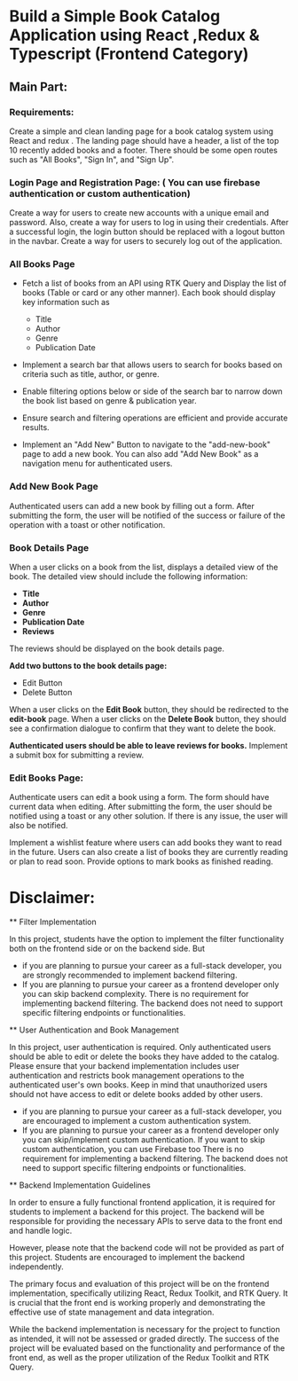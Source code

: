 # Build a Simple Book Catalog Application using React ,Redux & Typescript (Frontend Category)

## Main Part:

### Requirements:

Create a simple and clean landing page for a book catalog system using React and redux . The landing page should have a header, a list of the top 10 recently added books and a footer. There should be some open routes such as "All Books", "Sign In", and "Sign Up".

### Login Page and Registration Page: ( You can use firebase authentication or custom authentication)

Create a way for users to create new accounts with a unique email and password. Also, create a way for users to log in using their credentials. After a successful login, the login button should be replaced with a logout button in the navbar. Create a way for users to securely log out of the application.

### All Books Page

- Fetch a list of books from an API using RTK Query and Display the list of books (Table or card or any other manner). Each book should display key information such as

  - Title
  - Author
  - Genre
  - Publication Date

- Implement a search bar that allows users to search for books based on criteria such as title, author, or genre.

- Enable filtering options below or side of the search bar to narrow down the book list based on genre & publication year.

- Ensure search and filtering operations are efficient and provide accurate results.

- Implement an "Add New" Button to navigate to the "add-new-book" page to add a new book. You can also add "Add New Book" as a navigation menu for authenticated users.

### Add New Book Page

Authenticated users can add a new book by filling out a form. After submitting the form, the user will be notified of the success or failure of the operation with a toast or other notification.

### Book Details Page

When a user clicks on a book from the list, displays a detailed view of the book. The detailed view should include the following information:

- **Title**
- **Author**
- **Genre**
- **Publication Date**
- **Reviews**

The reviews should be displayed on the book details page.

**Add two buttons to the book details page:**

- Edit Button
- Delete Button

When a user clicks on the **Edit Book** button, they should be redirected to the **edit-book** page. When a user clicks on the **Delete Book** button, they should see a confirmation dialogue to confirm that they want to delete the book.

**Authenticated users should be able to leave reviews for books.** Implement a submit box for submitting a review.

### Edit Books Page:

Authenticate users can edit a book using a form. The form should have current data when editing. After submitting the form, the user should be notified using a toast or any other solution. If there is any issue, the user will also be notified.

Implement a wishlist feature where users can add books they want to read in the future. Users can also create a list of books they are currently reading or plan to read soon. Provide options to mark books as finished reading.

# Disclaimer:

\*\* Filter Implementation

In this project, students have the option to implement the filter functionality both on the frontend side or on the backend side. But

- if you are planning to pursue your career as a full-stack developer, you are strongly recommended to implement backend filtering.
- If you are planning to pursue your career as a frontend developer only you can skip backend complexity. There is no requirement for implementing backend filtering. The backend does not need to support specific filtering endpoints or functionalities.

\*\* User Authentication and Book Management

In this project, user authentication is required. Only authenticated users should be able to edit or delete the books they have added to the catalog. Please ensure that your backend implementation includes user authentication and restricts book management operations to the authenticated user's own books. Keep in mind that unauthorized users should not have access to edit or delete books added by other users.

- if you are planning to pursue your career as a full-stack developer, you are encouraged to implement a custom authentication system.
- If you are planning to pursue your career as a frontend developer only you can skip/implement custom authentication. If you want to skip custom authentication, you can use Firebase too There is no requirement for implementing a backend filtering. The backend does not need to support specific filtering endpoints or functionalities.

\*\* Backend Implementation Guidelines

In order to ensure a fully functional frontend application, it is required for students to implement a backend for this project. The backend will be responsible for providing the necessary APIs to serve data to the front end and handle logic.

However, please note that the backend code will not be provided as part of this project. Students are encouraged to implement the backend independently.

The primary focus and evaluation of this project will be on the frontend implementation, specifically utilizing React, Redux Toolkit, and RTK Query. It is crucial that the front end is working properly and demonstrating the effective use of state management and data integration.

While the backend implementation is necessary for the project to function as intended, it will not be assessed or graded directly. The success of the project will be evaluated based on the functionality and performance of the front end, as well as the proper utilization of the Redux Toolkit and RTK Query.
